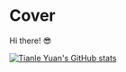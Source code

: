 # Cover
Hi there! 😎

[![Tianle Yuan's GitHub stats](https://github-readme-stats.vercel.app/api?username=yuantianle&show_icons=true&theme=radical&bg_color=DEG,#24292F,#2D2D2D)](http://yuantianle.com)
